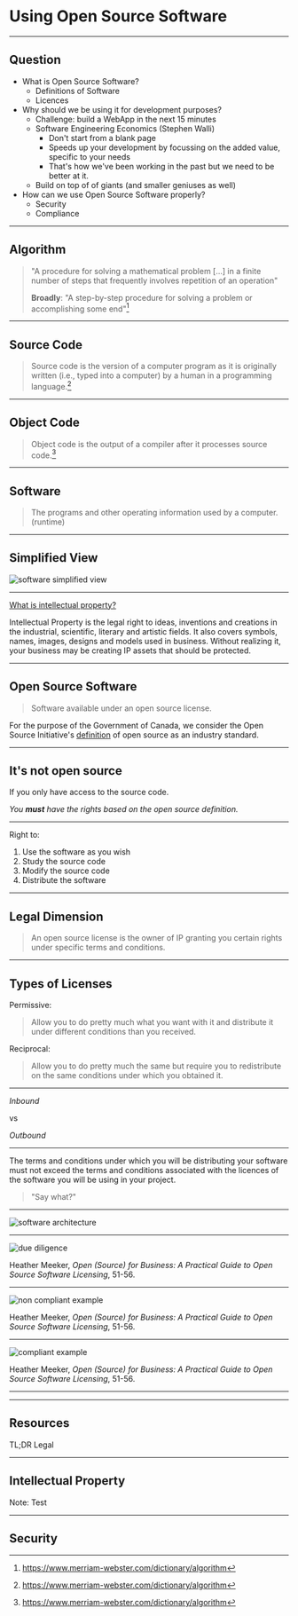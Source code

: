 # Using Open Source Software

<!--markdownlint-disable MD035-->

---

## Question

* What is Open Source Software?
  * Definitions of Software
  * Licences
* Why should we be using it for development purposes?
  * Challenge: build a WebApp in the next 15 minutes
  * Software Engineering Economics (Stephen Walli)
    * Don't start from a blank page
    * Speeds up your development by focussing on the added value, specific to your needs
    * That's how we've been working in the past but we need to be better at it.
  * Build on top of of giants (and smaller geniuses as well)
* How can we use Open Source Software properly?
  * Security
  * Compliance

---

## Algorithm

> "A procedure for solving a mathematical problem [...] in a finite number of steps that frequently involves repetition of an operation"
>
> **Broadly**: "A step-by-step procedure for solving a problem or accomplishing some end"[^fn]

[^fn]: https://www.merriam-webster.com/dictionary/algorithm

------

## Source Code

> Source code is the version of a computer program as it is originally written (i.e., typed into a computer) by a human in a programming language.[^fn]

[^fn]:"http://www.linfo.org/object_code.html"

------

## Object Code

> Object code is the output of a compiler after it processes source code.[^fn]

[^fn]:"http://www.linfo.org/object_code.html"

------

## Software

> The programs and other operating information used by a computer. (runtime)

------

## Simplified View

![software simplified view](algo-code-soft.png)

---

[What is intellectual property?](https://canadabusiness.ca/government/copyright-and-intellectual-property/what-is-intellectual-property/)

Intellectual Property is the legal right to ideas, inventions and creations in the industrial, scientific, literary and artistic fields. It also covers symbols, names, images, designs and models used in business. Without realizing it, your business may be creating IP assets that should be protected.

---

## Open Source Software

>Software available under an open source license.

For the purpose of the Government of Canada, we consider the Open Source Initiative's [definition](https://opensource.org/docs/definition.php) of open source as an industry standard.

------

## It's not open source

If you only have access to the source code.

_You **must** have the rights based on the open source definition._

------

Right to:

1. Use the software as you wish
2. Study the source code
3. Modify the source code
4. Distribute the software

---

## Legal Dimension

>An open source license is the owner of IP granting you certain rights under specific terms and conditions.

------

## Types of Licenses

Permissive:

>Allow you to do pretty much what you want with it and distribute it under different conditions than you received.

Reciprocal:

>Allow you to do pretty much the same but require you to redistribute on the same conditions under which you obtained it.

------

_Inbound_

vs

_Outbound_

------

The terms and conditions under which you will be distributing your software must not exceed the terms and conditions associated with the licences of the software you will be using in your project.

>"Say what?"

------

![software architecture](soft-arch.png)

------

![due diligence](due-diligence.png) 

Heather Meeker, _Open (Source) for Business: A Practical Guide to Open Source Software Licensing_, 51-56.

------

![non compliant example](apache2-gpl-error.png)

Heather Meeker, _Open (Source) for Business: A Practical Guide to Open Source Software Licensing_, 51-56.

------

![compliant example](apache2-gpl-ok.png)

Heather Meeker, _Open (Source) for Business: A Practical Guide to Open Source Software Licensing_, 51-56.

------

------

## Resources

TL;DR Legal

---

## Intellectual Property

Note:
Test

------

## Security

<!--markdownlint-enable MD035-->